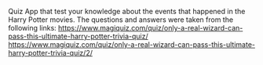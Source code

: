 Quiz App that test your knowledge about the events that happened in the Harry Potter movies.
The questions and answers were taken from the following links:
https://www.magiquiz.com/quiz/only-a-real-wizard-can-pass-this-ultimate-harry-potter-trivia-quiz/
https://www.magiquiz.com/quiz/only-a-real-wizard-can-pass-this-ultimate-harry-potter-trivia-quiz/2/
